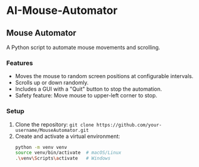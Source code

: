 # AI-Mouse-Automator
## Mouse Automator
A Python script to automate mouse movements and scrolling.

### Features
- Moves the mouse to random screen positions at configurable intervals.
- Scrolls up or down randomly.
- Includes a GUI with a "Quit" button to stop the automation.
- Safety feature: Move mouse to upper-left corner to stop.

### Setup
1. Clone the repository: `git clone https://github.com/your-username/MouseAutomator.git`
2. Create and activate a virtual environment:
   ```bash
   python -m venv venv
   source venv/bin/activate  # macOS/Linux
   .\venv\Scripts\activate   # Windows